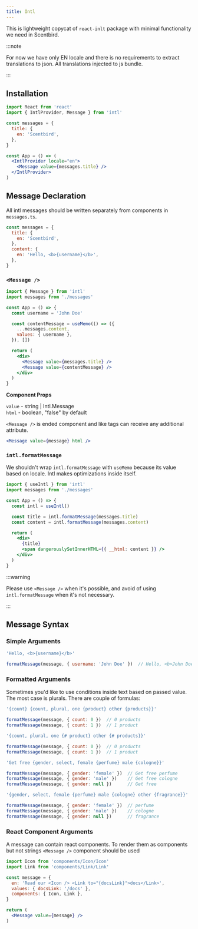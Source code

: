 ```yaml
---
title: Intl
---
```


This is lightweight copycat of `react-inlt` package with minimal functionality we need in Scentbird.

:::note

For now we have only EN locale and there is no requirements to extract translations to json. All translations 
injected to js bundle.

::: 



## Installation

```jsx harmony
import React from 'react'
import { IntlProvider, Message } from 'intl'

const messages = {
  title: {
    en: 'Scentbird',
  },
}

const App = () => (
  <IntlProvider locale="en">
    <Message value={messages.title} />
  </IntlProvider>
)
```

## Message Declaration

All intl messages should be written separately from components in `messages.ts`.

```javascript
const messages = {
  title: {
    en: 'Scentbird',
  },
  content: {
    en: 'Hello, <b>{username}</b>',
  },
}
```

### `<Message />`

```jsx harmony
import { Message } from 'intl'
import messages from './messages'

const App = () => {
  const username = 'John Doe'

  const contentMessage = useMemo(() => ({
    ...messages.content, 
    values: { username },
  }), [])

  return (
    <div>
      <Message value={messages.title} />
      <Message value={contentMessage} />
    </div>
  )
}
```

**Component Props**

`value` - string | Intl.Message<br />
`html` - boolean, "false" by default

`<Message />` is ended component and like tags can receive any additional attribute.

```jsx harmony
<Message value={message} html />
```

### `intl.formatMessage`

We shouldn't wrap `intl.formatMessage` with `useMemo` because its value based on locale. 
Intl makes optimizations inside itself. 

```jsx harmony
import { useIntl } from 'intl'
import messages from './messages'

const App = () => {
  const intl = useIntl()

  const title = intl.formatMessage(messages.title)
  const content = intl.formatMessage(messages.content)

  return (
    <div>
      {title}
      <span dangerouslySetInnerHTML={{ __html: content }} />
    </div>
  )
}
```

:::warning

Please use `<Message />` when it's possible, and avoid of using `intl.formatMessage` when it's not necessary. 

::: 


## Message Syntax

### Simple Arguments

```javascript
'Hello, <b>{username}</b>'

formatMessage(message, { username: 'John Doe' })  // Hello, <b>John Doe</b>
```

### Formatted Arguments

Sometimes you'd like to use conditions inside text based on passed value. The most case is plurals. 
There are couple of formulas:

```javascript
'{count} {count, plural, one {product} other {products}}'

formatMessage(message, { count: 0 })  // 0 products
formatMessage(message, { count: 1 })  // 1 product
```

```javascript
'{count, plural, one {# product} other {# products}}'

formatMessage(message, { count: 0 })  // 0 products
formatMessage(message, { count: 1 })  // 1 product
```

```javascript
'Get free {gender, select, female {perfume} male {cologne}}'

formatMessage(message, { gender: 'female' })  // Get free perfume
formatMessage(message, { gender: 'male' })    // Get free cologne
formatMessage(message, { gender: null })      // Get free
```

```javascript
'{gender, select, female {perfume} male {cologne} other {fragrance}}'

formatMessage(message, { gender: 'female' })  // perfume
formatMessage(message, { gender: 'male' })    // cologne
formatMessage(message, { gender: null })      // fragrance
```

### React Component Arguments

A message can contain react components. To render them as components but not strings `<Message />` component should be used

```jsx harmony
import Icon from 'components/Icon/Icon'
import Link from 'components/Link/Link'

const message = { 
  en: 'Read our <Icon /> <Link to="{docsLink}">docs</Link>',
  values: { docsLink: '/docs' },
  components: { Icon, Link },
}

return (
  <Message value={message} />
)
```
